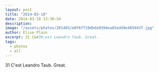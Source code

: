 ```yaml
---
layout: post
title: "2014-03-18"
date: 2014-03-18 13:30:54
description: 
image: "/assets/photos/201403/e0f6ff19dbda9394ea65edd9e465943f.jpg"
author: Elise Plain
excerpt: 31 C&#39;est Leandro Taub. Great.
tags: 
  - photos
  - all
---
```


31 C&#39;est Leandro Taub. Great.
<p></p>
